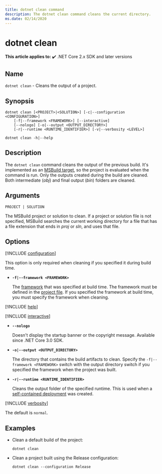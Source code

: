 ```yaml
---
title: dotnet clean command
description: The dotnet clean command cleans the current directory.
ms.date: 02/14/2020
---
```

# dotnet clean

**This article applies to:** ✔️ .NET Core 2.x SDK and later versions

## Name

`dotnet clean` - Cleans the output of a project.

## Synopsis

```dotnetcli
dotnet clean [<PROJECT>|<SOLUTION>] [-c|--configuration <CONFIGURATION>]
    [-f|--framework <FRAMEWORK>] [--interactive]
    [--nologo] [-o|--output <OUTPUT_DIRECTORY>]
    [-r|--runtime <RUNTIME_IDENTIFIER>] [-v|--verbosity <LEVEL>]

dotnet clean -h|--help
```

## Description

The `dotnet clean` command cleans the output of the previous build. It's implemented as an [MSBuild target](/visualstudio/msbuild/msbuild-targets), so the project is evaluated when the command is run. Only the outputs created during the build are cleaned. Both intermediate (*obj*) and final output (*bin*) folders are cleaned.

## Arguments

`PROJECT | SOLUTION`

The MSBuild project or solution to clean. If a project or solution file is not specified, MSBuild searches the current working directory for a file that has a file extension that ends in *proj* or *sln*, and uses that file.

## Options

<!-- markdownlint-disable MD012 -->

[!INCLUDE [configuration](../../../includes/cli-configuration.md)]

  This option is only required when cleaning if you specified it during build time.

* **`-f|--framework <FRAMEWORK>`**

  The [framework](../../standard/frameworks.md) that was specified at build time. The framework must be defined in the [project file](../project-sdk/overview.md). If you specified the framework at build time, you must specify the framework when cleaning.

[!INCLUDE [help](../../../includes/cli-help.md)]

[!INCLUDE [interactive](../../../includes/cli-interactive-3-0.md)]

* **`--nologo`**

  Doesn't display the startup banner or the copyright message. Available since .NET Core 3.0 SDK.

* **`-o|--output <OUTPUT_DIRECTORY>`**

  The directory that contains the build artifacts to clean. Specify the `-f|--framework <FRAMEWORK>` switch with the output directory switch if you specified the framework when the project was built.

* **`-r|--runtime <RUNTIME_IDENTIFIER>`**

  Cleans the output folder of the specified runtime. This is used when a [self-contained deployment](../deploying/index.md#publish-self-contained) was created.

[!INCLUDE [verbosity](../../../includes/cli-verbosity.md)]

  The default is `normal`.

## Examples

* Clean a default build of the project:

  ```dotnetcli
  dotnet clean
  ```

* Clean a project built using the Release configuration:

  ```dotnetcli
  dotnet clean --configuration Release
  ```
